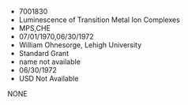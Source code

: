 * 7001830
* Luminescence of Transition Metal Ion Complexes
* MPS,CHE
* 07/01/1970,06/30/1972
* William Ohnesorge, Lehigh University
* Standard Grant
*   name not available
* 06/30/1972
* USD Not Available

NONE